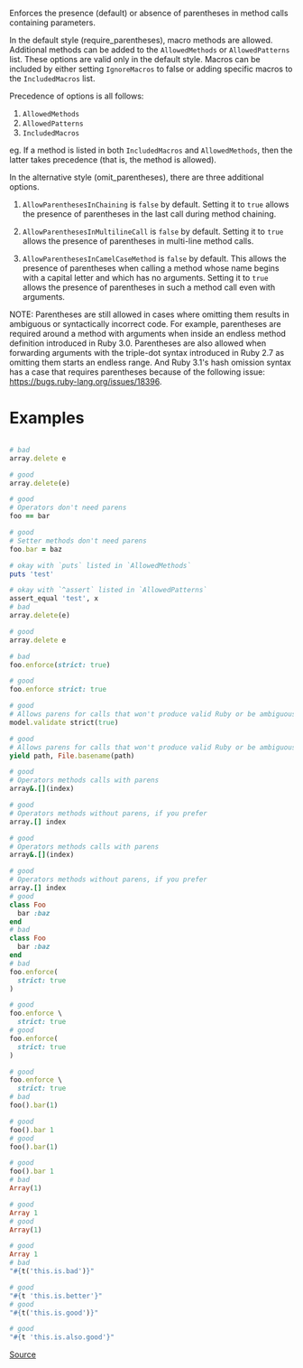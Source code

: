 
Enforces the presence (default) or absence of parentheses in
method calls containing parameters.

In the default style (require_parentheses), macro methods are allowed.
Additional methods can be added to the `AllowedMethods`
or `AllowedPatterns` list. These options are
valid only in the default style. Macros can be included by
either setting `IgnoreMacros` to false or adding specific macros to
the `IncludedMacros` list.

Precedence of options is all follows:

1. `AllowedMethods`
2. `AllowedPatterns`
3. `IncludedMacros`

eg. If a method is listed in both
`IncludedMacros` and `AllowedMethods`, then the latter takes
precedence (that is, the method is allowed).

In the alternative style (omit_parentheses), there are three additional
options.

1. `AllowParenthesesInChaining` is `false` by default. Setting it to
   `true` allows the presence of parentheses in the last call during
   method chaining.

2. `AllowParenthesesInMultilineCall` is `false` by default. Setting it
    to `true` allows the presence of parentheses in multi-line method
    calls.

3. `AllowParenthesesInCamelCaseMethod` is `false` by default. This
    allows the presence of parentheses when calling a method whose name
    begins with a capital letter and which has no arguments. Setting it
    to `true` allows the presence of parentheses in such a method call
    even with arguments.

NOTE: Parentheses are still allowed in cases where omitting them
results in ambiguous or syntactically incorrect code. For example,
parentheses are required around a method with arguments when inside an
endless method definition introduced in Ruby 3.0. Parentheses are also
allowed when forwarding arguments with the triple-dot syntax introduced
in Ruby 2.7 as omitting them starts an endless range.
And Ruby 3.1's hash omission syntax has a case that requires parentheses
because of the following issue: https://bugs.ruby-lang.org/issues/18396.

# Examples

```ruby

# bad
array.delete e

# good
array.delete(e)

# good
# Operators don't need parens
foo == bar

# good
# Setter methods don't need parens
foo.bar = baz

# okay with `puts` listed in `AllowedMethods`
puts 'test'

# okay with `^assert` listed in `AllowedPatterns`
assert_equal 'test', x
# bad
array.delete(e)

# good
array.delete e

# bad
foo.enforce(strict: true)

# good
foo.enforce strict: true

# good
# Allows parens for calls that won't produce valid Ruby or be ambiguous.
model.validate strict(true)

# good
# Allows parens for calls that won't produce valid Ruby or be ambiguous.
yield path, File.basename(path)

# good
# Operators methods calls with parens
array&.[](index)

# good
# Operators methods without parens, if you prefer
array.[] index

# good
# Operators methods calls with parens
array&.[](index)

# good
# Operators methods without parens, if you prefer
array.[] index
# good
class Foo
  bar :baz
end
# bad
class Foo
  bar :baz
end
# bad
foo.enforce(
  strict: true
)

# good
foo.enforce \
  strict: true
# good
foo.enforce(
  strict: true
)

# good
foo.enforce \
  strict: true
# bad
foo().bar(1)

# good
foo().bar 1
# good
foo().bar(1)

# good
foo().bar 1
# bad
Array(1)

# good
Array 1
# good
Array(1)

# good
Array 1
# bad
"#{t('this.is.bad')}"

# good
"#{t 'this.is.better'}"
# good
"#{t('this.is.good')}"

# good
"#{t 'this.is.also.good'}"
```

[Source](http://www.rubydoc.info/gems/rubocop/RuboCop/Cop/Style/MethodCallWithArgsParentheses)